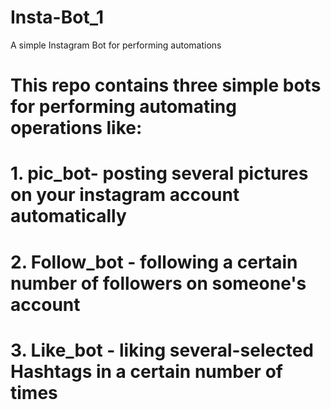 # Insta-Bot_1
A simple Instagram Bot for performing automations 

# This repo contains three simple bots for performing automating operations like:
               
#               1. pic_bot- posting several pictures on your instagram account automatically
               
#               2. Follow_bot - following a certain number of followers on someone's account

#               3. Like_bot - liking several-selected Hashtags in a certain number of times
